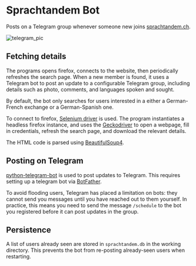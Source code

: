 # Sprachtandem Bot

Posts on a Telegram group whenever someone new joins [sprachtandem.ch](http://sprachthandem.ch).

![telegram_pic](https://i.imgur.com/pI9XyAD.png)

## Fetching details

The programs opens firefox, connects to the website, then periodically refreshes
the search page. When a new member is found, it uses a Telegram bot to post
an update to a configurable Telegram group, including details such as photo,
comments, and languages spoken and sought.

By default, the bot only searches for users interested in a either a
German-French exchange or a German-Spanish one.

To connect to firefox, [Selenium driver](https://www.selenium.dev/) is used.
The program instantiates a headless firefox instance, and uses the [Geckodriver](https://github.com/mozilla/geckodriver)
to open a webpage, fill in credentials, refresh the search page, and download
the relevant details.

The HTML code is parsed using [BeautifulSoup4](https://pypi.org/project/beautifulsoup4/).

## Posting on Telegram

[python-telegram-bot](https://github.com/python-telegram-bot/python-telegram-bot)
is used to post updates to Telegram. This requires setting up a telegram bot
via [BotFather](https://telegram.me/BotFather).

To avoid flooding users, Telegram has placed a limitation on bots: 
they cannot send you messages until you have reached out to them yourself. In 
practice, this means you need to send the message `/schedule` to the bot you
registered before it can post updates in the group.

## Persistence

A list of users already seen are stored in `sprachtandem.db` in the working
directory. This prevents the bot from re-posting already-seen users when
restarting.

